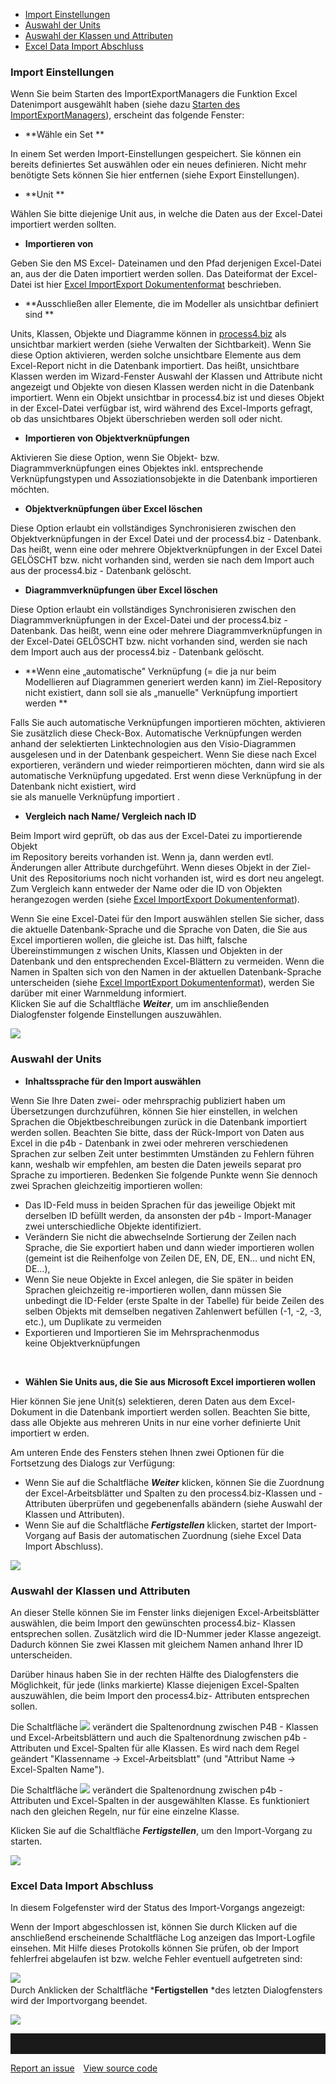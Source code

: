 -   [Import Einstellungen](#import-einstellungen)
-   [Auswahl der Units](#auswahl-der-units)
-   [Auswahl der Klassen und Attributen](#auswahl-der-klassen-und-attributen)
-   [Excel Data Import Abschluss](#excel-data-import-abschluss)

### Import Einstellungen

Wenn Sie beim Starten des ImportExportManagers die Funktion Excel
Datenimport ausgewählt haben (siehe dazu [Starten des
ImportExportManagers](Starten_des_ImportExportManagers)), erscheint das
folgende Fenster:

-   **Wähle ein Set **

In einem Set werden Import-Einstellungen gespeichert. Sie können ein
bereits definiertes Set auswählen oder ein neues definieren. Nicht mehr
benötigte Sets können Sie hier entfernen (siehe Export Einstellungen). 

-   **Unit **

Wählen Sie bitte diejenige Unit aus, in welche die Daten aus der
Excel-Datei importiert werden sollten. 

-   **Importieren von** 

Geben Sie den MS Excel- Dateinamen und den Pfad derjenigen Excel-Datei
an, aus der die Daten importiert werden sollen. Das Dateiformat der
Excel-Datei ist hier [Excel ImportExport
Dokumentenformat](Datenaustausch-zwischen-process4.biz-und-MS-Excel_1016260.html#Datenaustauschzwischenprocess4.bizundMSExcel-ExcelImportExportDokumentenformat) beschrieben. 

-   **Ausschließen aller Elemente, die im Modeller als unsichtbar
    definiert sind **

Units, Klassen, Objekte und Diagramme können in
[process4.biz](http://process4.biz) als unsichtbar markiert werden
(siehe Verwalten der Sichtbarkeit). Wenn Sie diese Option aktivieren,
werden solche unsichtbare Elemente aus dem Excel-Report nicht in die
Datenbank importiert. Das heißt, unsichtbare Klassen werden im
Wizard-Fenster Auswahl der Klassen und Attribute nicht angezeigt und
Objekte von diesen Klassen werden nicht in die Datenbank importiert.
Wenn ein Objekt unsichtbar in process4.biz ist und dieses Objekt in der
Excel-Datei verfügbar ist, wird während des Excel-Imports gefragt, ob
das unsichtbares Objekt überschrieben werden soll oder nicht. 

-   **Importieren von Objektverknüpfungen** 

Aktivieren Sie diese Option, wenn Sie Objekt- bzw. Diagrammverknüpfungen
eines Objektes inkl. entsprechende Verknüpfungstypen und
Assoziationsobjekte in die Datenbank importieren möchten. 

-   **Objektverknüpfungen über Excel löschen** 

Diese Option erlaubt ein vollständiges Synchronisieren zwischen den
Objektverknüpfungen in der Excel Datei und der process4.biz - Datenbank.
Das heißt, wenn eine oder mehrere Objektverknüpfungen in der Excel Datei
GELÖSCHT bzw. nicht vorhanden sind, werden sie nach dem Import auch aus
der process4.biz - Datenbank gelöscht. 

-   **Diagrammverknüpfungen über Excel löschen** 

Diese Option erlaubt ein vollständiges Synchronisieren zwischen den
Diagrammverknüpfungen in der Excel-Datei und der process4.biz -
Datenbank. Das heißt, wenn eine oder mehrere Diagrammverknüpfungen in
der Excel-Datei GELÖSCHT bzw. nicht vorhanden sind, werden sie nach dem
Import auch aus der process4.biz - Datenbank gelöscht. 

-   **Wenn eine „automatische" Verknüpfung (= die ja nur beim
    Modellieren auf Diagrammen generiert werden kann) im Ziel-Repository
    nicht existiert, dann soll sie als „manuelle" Verknüpfung importiert
    werden **

Falls Sie auch automatische Verknüpfungen importieren möchten,
aktivieren Sie zusätzlich diese Check-Box. Automatische Verknüpfungen
werden anhand der selektierten Linktechnologien aus den Visio-Diagrammen
ausgelesen und in der Datenbank gespeichert. Wenn Sie diese nach Excel
exportieren, verändern und wieder reimportieren möchten, dann wird sie
als automatische Verknüpfung upgedated. Erst wenn diese Verknüpfung in
der Datenbank nicht existiert, wird  
sie als manuelle Verknüpfung importiert . 

-   **Vergleich nach Name/ Vergleich nach ID** 

Beim Import wird geprüft, ob das aus der Excel-Datei zu importierende
Objekt  
im Repository bereits vorhanden ist. Wenn ja, dann werden evtl.
Änderungen aller Attribute durchgeführt. Wenn dieses Objekt in der
Ziel-Unit des Repositoriums noch nicht vorhanden ist, wird es dort neu
angelegt. Zum Vergleich kann entweder der Name oder die ID von Objekten
herangezogen werden (siehe [Excel ImportExport
Dokumentenformat](Datenaustausch-zwischen-process4.biz-und-MS-Excel_1016260.html#Datenaustauschzwischenprocess4.bizundMSExcel-ExcelImportExportDokumentenformat)).   
  
Wenn Sie eine Excel-Datei für den Import auswählen stellen Sie sicher,
dass die aktuelle Datenbank-Sprache und die Sprache von Daten, die Sie
aus Excel importieren wollen, die gleiche ist. Das hilft, falsche
Übereinstimmungen z wischen Units, Klassen und Objekten in der Datenbank
und den entsprechenden Excel-Blättern zu vermeiden. Wenn die Namen in
Spalten sich von den Namen in der aktuellen Datenbank-Sprache
unterscheiden (siehe [Excel ImportExport
Dokumentenformat](Datenaustausch-zwischen-process4.biz-und-MS-Excel_1016260.html#Datenaustauschzwischenprocess4.bizundMSExcel-ExcelImportExportDokumentenformat)),
werden Sie darüber mit einer Warnmeldung informiert.  
Klicken Sie auf die Schaltfläche ***Weiter***, um im anschließenden
Dialogfenster folgende Einstellungen auszuwählen.



![](//images.ctfassets.net/utx1h0gfm1om/2sObpG8feA4mEqQAIMy2Ey/e396a3d9d90ab85cd1c0e881392a3e3a/1017785.png)

### Auswahl der Units

-   **Inhaltssprache für den Import auswählen**

Wenn Sie Ihre Daten zwei- oder mehrsprachig publiziert haben um
Übersetzungen durchzuführen, können Sie hier einstellen, in welchen
Sprachen die Objektbeschreibungen zurück in die Datenbank importiert
werden sollen. Beachten Sie bitte, dass der Rück-Import von Daten aus
Excel in die p4b - Datenbank in zwei oder mehreren verschiedenen
Sprachen zur selben Zeit unter bestimmten Umständen zu Fehlern führen
kann, weshalb wir empfehlen, am besten die Daten jeweils separat pro
Sprache zu importieren. Bedenken Sie folgende Punkte wenn Sie dennoch
zwei Sprachen gleichzeitig importieren wollen: 

-   Das ID-Feld muss in beiden Sprachen für das jeweilige Objekt mit
    derselben ID befüllt werden, da ansonsten der p4b - Import-Manager
    zwei unterschiedliche Objekte identifiziert. 
-   Verändern Sie nicht die abwechselnde Sortierung der Zeilen nach
    Sprache, die Sie exportiert haben und dann wieder importieren wollen
    (gemeint ist die Reihenfolge von Zeilen DE, EN, DE, EN… und nicht
    EN, DE…), 
-   Wenn Sie neue Objekte in Excel anlegen, die Sie später in beiden
    Sprachen gleichzeitig re-importieren wollen, dann müssen Sie
    unbedingt die ID-Felder (erste Spalte in der Tabelle) für beide
    Zeilen des selben Objekts mit demselben negativen Zahlenwert
    befüllen (-1, -2, -3, etc.), um Duplikate zu vermeiden 
-   Exportieren und Importieren Sie im Mehrsprachenmodus
    keine Objektverknüpfungen 

 

-   **Wählen Sie Units aus, die Sie aus Microsoft Excel importieren
    wollen**

Hier können Sie jene Unit(s) selektieren, deren Daten aus dem
Excel-Dokument in die Datenbank importiert werden sollen. Beachten Sie
bitte, dass alle Objekte aus mehreren Units in nur eine vorher
definierte Unit importiert w erden. 

Am unteren Ende des Fensters stehen Ihnen zwei Optionen für die
Fortsetzung des Dialogs zur Verfügung: 

-   Wenn Sie auf die Schaltfläche ***Weiter*** klicken, können Sie die
    Zuordnung der Excel-Arbeitsblätter und Spalten zu den
    process4.biz-Klassen und -Attributen überprüfen und gegebenenfalls
    abändern (siehe Auswahl der Klassen und Attributen). 
-   Wenn Sie auf die Schaltfläche ***Fertigstellen*** klicken, startet
    der Import-Vorgang auf Basis der automatischen Zuordnung
    (siehe Excel Data Import Abschluss).

![](//images.ctfassets.net/utx1h0gfm1om/5dFwIXxvnicyse0O4QqEgg/8a9a6508ee99a4226bfc33ef1b6cd50d/1017803.png)

### Auswahl der Klassen und Attributen

An dieser Stelle können Sie im Fenster links diejenigen
Excel-Arbeitsblätter auswählen, die beim Import den gewünschten
process4.biz- Klassen entsprechen sollen. Zusätzlich wird die ID-Nummer
jeder Klasse angezeigt. Dadurch können Sie zwei Klassen mit gleichem
Namen anhand Ihrer ID unterscheiden.

Darüber hinaus haben Sie in der rechten Hälfte des Dialogfensters die
Möglichkeit, für jede (links markierte) Klasse diejenigen Excel-Spalten
auszuwählen, die beim Import den process4.biz- Attributen entsprechen
sollen. 

  
Die Schaltfläche ![](//images.ctfassets.net/utx1h0gfm1om/N6ADfUo6iGK4qSuWWu6yo/dc8d1ff643cf0c034f37a851f66c7030/1017813.png) verändert die
Spaltenordnung zwischen P4B - Klassen und Excel-Arbeitsblättern und auch
die Spaltenordnung zwischen p4b - Attributen und Excel-Spalten für alle
Klassen. Es wird nach dem Regel geändert "Klassenname -&gt;
Excel-Arbeitsblatt" (und "Attribut Name -&gt;  
Excel-Spalten Name").   
  
  
Die Schaltfläche ![](//images.ctfassets.net/utx1h0gfm1om/5XK1GOHqyk8wyqY8WEMM0Q/54197290b92da55e8d957c97d6ee5167/1017808.png) verändert die
Spaltenordnung zwischen p4b - Attributen und Excel-Spalten in der
ausgewählten Klasse. Es funktioniert nach den gleichen Regeln, nur für
eine einzelne Klasse. 

  
Klicken Sie auf die Schaltfläche ***Fertigstellen***, um den
Import-Vorgang zu starten.

![](//images.ctfassets.net/utx1h0gfm1om/3iJgYfktOgu8IW82QA264G/d4149f23a03b557e1f6eeaed9496df68/1017796.png)

### Excel Data Import Abschluss

In diesem Folgefenster wird der Status des Import-Vorgangs angezeigt:

Wenn der Import abgeschlossen ist, können Sie durch Klicken auf die
anschließend erscheinende Schaltfläche Log anzeigen das Import-Logfile
einsehen. Mit Hilfe dieses Protokolls können Sie prüfen, ob der Import
fehlerfrei abgelaufen ist bzw. welche Fehler eventuell aufgetreten
sind: 

![](//images.ctfassets.net/utx1h0gfm1om/3TI0ODZNoA0YCE4q4kougM/622fc0a332d1601344f249a1f4ace52a/1017746.png)   
Durch Anklicken der Schaltfläche ***Fertigstellen** *des letzten
Dialogfensters wird der Importvorgang beendet.

![](//images.ctfassets.net/utx1h0gfm1om/2UipTo0NpKYeAs6uc6aEsg/78fb8056b1523a2d4a876f110cb4d712/1017735.png)


<hr style="padding-top:2rem" />
<a href="https://github.com/process4/docs/issues" target="_blank" class="bgw btn btn-primary btn-lg shadow-sm">Report an issue</a>
<a href="https://github.com/process4/docs" target="_blank" class="bgw btn btn-primary btn-lg shadow-sm" style="margin-left:10px;">View source code</a>